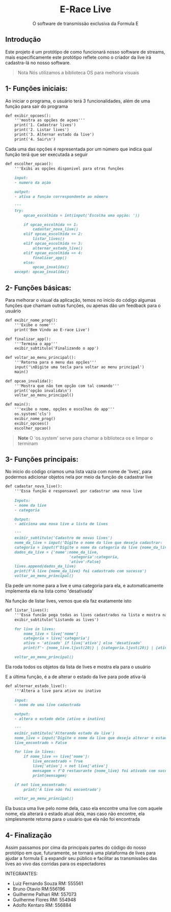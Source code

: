 <p align="center">
 <h1 align="center">E-Race Live</h1>
 <p align="center">O software de transmissão exclusiva da Formula E</p>
</p>

## Introdução
Este projeto é um protótipo de como funcionará nosso software de streams, mais especificamente este protótipo reflete como o criador da live irá cadastra-lá no nosso software.
> Nota
> Nós utilizamos a biblioteca OS para melhoria visuais

## 1- Funções iniciais:
Ao iniciar o programa, o usuário terá 3 funcionalidades, além de uma função para sair do programa

```md
def exibir_opcoes():
    '''mostra as opções de açoes'''
    print('1. Cadastrar lives')
    print('2. Listar lives')
    print('3. Alternar estado da live')
    print('4. Sair\n')
```

Cada uma das opções é representada por um número que indica qual função terá que ser executada a seguir

```md
def escolher_opcao():
    '''Exibi as opções disponivel para otras funções
    
    input:
    - numero da ação

    output:
    - ativa a função correspondente ao número

    '''
    try:
        opcao_escolhida = int(input('Escolha uma opção: '))

        if opcao_escolhida == 1:
            cadastar_nova_live()
        elif opcao_escolhida == 2:
            listar_lives()
        elif opcao_escolhida == 3:
            alternar_estado_live()
        elif opcao_escolhida == 4:
            finalizar_app()
        else:
            opcao_invalida()
    except: opcao_invalida()
```

## 2- Funções básicas:
Para melhorar o visual da aplicação, temos no inicio do código algumas funções que chamam outras funções, ou apenas dão um feedback para o usuário

```md
def exibir_nome_prog():
    '''Exibe o nome'''
    print('Bem Vindo ao E-race Live')

def finalizar_app():
    '''Termina o app'''
    exibir_subtitulo('Finalizando o app')

def voltar_ao_menu_principal():
    '''Retorna para o menu das opções'''
    input('\nDigite uma tecla para voltar ao menu principal')
    main()

def opcao_invalida():
    '''Mostra que não tem opção com tal comando'''
    print('opção invalida\n')
    voltar_ao_menu_principal()

def main():
    '''exibe o nome, opções e escolhas do app'''
    os.system('cls')
    exibir_nome_prog()
    exibir_opcoes()
    escolher_opcao()
```

> **Note**
>O 'os.system' serve para chamar a biblioteca os e limpar o terminam

## 3- Funções principais:
No inicio do código criamos uma lista vazia com nome de 'lives', para podermos adicionar objetos nela por meio da função de cadastrar live

```md
def cadastar_nova_live():
    '''Essa função é responsavel por cadastrar uma nova live
    
    Inputs:
    - nome da live
    - categoria

    Output:
    - adiciona uma nova live a lista de lives

    '''
    exibir_subtitulo('Cadastro de novas lives')
    nome_da_live = input('Digite o nome da live que deseja cadastrar: ')
    categoria = input(f'Digite o nome da categoria da live {nome_da_live}: ')
    dados_da_live = {'nome':nome_da_live,
                            'categoria':categoria,
                            'ativo':False}
    lives.append(dados_da_live)
    print(f'A live {nome_da_live} foi cadastrado com sucesso')
    voltar_ao_menu_principal()

```
Ela pede um nome para a live e uma categoria para ela, e automaticamente implementa ela na lista como 'desativada'


Na função de listar lives, vemos que ela faz exatamente isto
```md
def listar_lives():
    '''Essa funcão pega todas as lives cadastrados na lista e mostra na tela'''
    exibir_subtitulo('Listando as lives')

    for live in lives:
        nome_live = live['nome']
        categoria = live['categoria']
        ativo = 'ativado' if live['ativo'] else 'desativado'
        print(f'- {nome_live.ljust(20)} | {categoria.ljust(20)} | {ativo}')

    voltar_ao_menu_principal()
```
Ela roda todos os objetos da lista de lives e mostra ela para o usuário


E a última função, é a de alterar o estado da live para pode ativa-lá
```md
def alternar_estado_live():
    '''Altera a live para ativo ou inativo
    
    input:
    - nome de uma live cadastrada

    output:
    - altera o estado dele (ativo e inativo)
    
    '''
    exibir_subtitulo('Alterando estado da live')
    nome_live = input('Digite o nome da live que deseja alterar o estado: ')
    live_encontrado = False

    for live in lives:
        if nome_live == live['nome']:
            live_encontrado = True
            live['ativo'] = not live['ativo']
            mensagem = f'O restaurante {nome_live} foi ativado com sucesso' if live['ativo'] else f'A live {nome_live} foi desativado com sucesso'
            print(mensagem)

    if not live_encontrado:
        print('A live não foi encontrado')

    voltar_ao_menu_principal()
```
Ela busca uma live pelo nome dela, caso ela encontre uma live com aquele nome, ela alterará o estado atual dela, mas caso não encontre, ela simplesmente retorna para o usuário que ela não foi encontrada

## 4- Finalização
Assim passamos por cima da principais partes do código do nosso protótipo em que, futuramente, se tornará uma plataforma de lives para ajudar a formula E a expandir seu público e facilitar as transmissões das lives ao vivo das corridas para os espectadores

INTEGRANTES:
- Luiz Fernando Souza RM: 555561
- Bruno Otavio RM:556196
- Guilherme Palhari  RM: 557073​
- Guilherme Flores  RM: 554948​
- Adolfo Kentaro  RM: 556884
